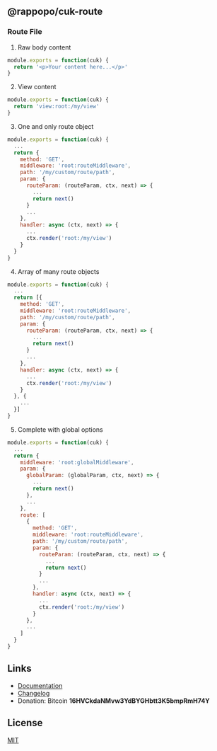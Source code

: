 ## @rappopo/cuk-route

### Route File

1. Raw body content

```javascript
module.exports = function(cuk) {
  return '<p>Your content here...</p>'
}
```

2. View content

```javascript
module.exports = function(cuk) {
  return 'view:root:/my/view'
}
```

3. One and only route object

```javascript
module.exports = function(cuk) {
  ...
  return {
    method: 'GET',
    middleware: 'root:routeMiddleware',
    path: '/my/custom/route/path',
    param: {
      routeParam: (routeParam, ctx, next) => {
        ...
        return next()
      }
      ...
    },
    handler: async (ctx, next) => {
      ...
      ctx.render('root:/my/view')
    }
  }
}
```

4. Array of many route objects

```javascript
module.exports = function(cuk) {
  ...
  return [{
    method: 'GET',
    middleware: 'root:routeMiddleware',
    path: '/my/custom/route/path',
    param: {
      routeParam: (routeParam, ctx, next) => {
        ...
        return next()
      }
      ...
    },
    handler: async (ctx, next) => {
      ...
      ctx.render('root:/my/view')
    }
  }, {
    ...
  }]
}
```

5. Complete with global options

```javascript
module.exports = function(cuk) {
  ...
  return {
    middleware: 'root:globalMiddleware',
    param: {
      globalParam: (globalParam, ctx, next) => {
        ...
        return next()
      },
      ...
    },
    route: [
      {
        method: 'GET',
        middleware: 'root:routeMiddleware',
        path: '/my/custom/route/path',
        param: {
          routeParam: (routeParam, ctx, next) => {
            ...
            return next()
          }
          ...
        },
        handler: async (ctx, next) => {
          ...
          ctx.render('root:/my/view')
        }
      },
      ...
    ]
  }
}
```

## Links

* [Documentation](https://docs.rappopo.com/cuk-route/)
* [Changelog](CHANGELOG.md)
* Donation: Bitcoin **16HVCkdaNMvw3YdBYGHbtt3K5bmpRmH74Y**

## License

[MIT](LICENSE.md)
